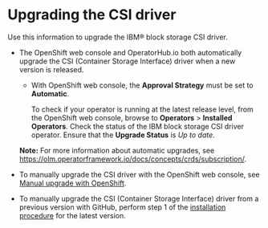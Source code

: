 # Upgrading the CSI driver

Use this information to upgrade the IBM® block storage CSI driver.

- The OpenShift web console and OperatorHub.io both automatically upgrade the CSI (Container Storage Interface) driver when a new version is released.
    - With OpenShift web console, the **Approval Strategy** must be set to **Automatic**.

        To check if your operator is running at the latest release level, from the OpenShift web console, browse to **Operators** > **Installed Operators**. Check the status of the IBM block storage CSI driver operator. Ensure that the **Upgrade Status** is _Up to date_.
    
  **Note:** For more information about automatic upgrades, see https://olm.operatorframework.io/docs/concepts/crds/subscription/.

- To manually upgrade the CSI driver with the OpenShift web console, see [Manual upgrade with OpenShift](upgrade_manual_openshift.md).

- To manually upgrade the CSI (Container Storage Interface) driver from a previous version with GitHub, perform step 1 of the [installation procedure](install_driver_github.md) for the latest version.



